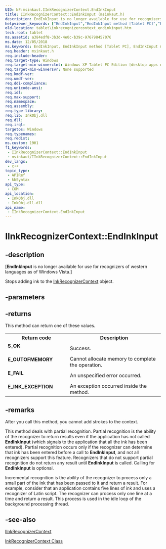 ```yaml
---
UID: NF:msinkaut.IInkRecognizerContext.EndInkInput
title: IInkRecognizerContext::EndInkInput (msinkaut.h)
description: EndInkInput is no longer available for use for recognizers of western languages as of Windows Vista.
helpviewer_keywords: ["EndInkInput","EndInkInput method [Tablet PC]","EndInkInput method [Tablet PC]","IInkRecognizerContext interface","IInkRecognizerContext interface [Tablet PC]","EndInkInput method","IInkRecognizerContext.EndInkInput","IInkRecognizerContext::EndInkInput","a384edf8-3b3d-4e0c-b39c-976798457076","msinkaut/IInkRecognizerContext::EndInkInput","tablet.inkrecognizercontext_endinkinput"]
old-location: tablet\inkrecognizercontext_endinkinput.htm
tech.root: tablet
ms.assetid: a384edf8-3b3d-4e0c-b39c-976798457076
ms.date: 12/05/2018
ms.keywords: EndInkInput, EndInkInput method [Tablet PC], EndInkInput method [Tablet PC],IInkRecognizerContext interface, IInkRecognizerContext interface [Tablet PC],EndInkInput method, IInkRecognizerContext.EndInkInput, IInkRecognizerContext::EndInkInput, a384edf8-3b3d-4e0c-b39c-976798457076, msinkaut/IInkRecognizerContext::EndInkInput, tablet.inkrecognizercontext_endinkinput
req.header: msinkaut.h
req.include-header: 
req.target-type: Windows
req.target-min-winverclnt: Windows XP Tablet PC Edition [desktop apps only]
req.target-min-winversvr: None supported
req.kmdf-ver: 
req.umdf-ver: 
req.ddi-compliance: 
req.unicode-ansi: 
req.idl: 
req.max-support: 
req.namespace: 
req.assembly: 
req.type-library: 
req.lib: InkObj.dll
req.dll: 
req.irql: 
targetos: Windows
req.typenames: 
req.redist: 
ms.custom: 19H1
f1_keywords:
 - IInkRecognizerContext::EndInkInput
 - msinkaut/IInkRecognizerContext::EndInkInput
dev_langs:
 - c++
topic_type:
 - APIRef
 - kbSyntax
api_type:
 - COM
api_location:
 - InkObj.dll
 - InkObj.dll.dll
api_name:
 - IInkRecognizerContext.EndInkInput
---
```


# IInkRecognizerContext::EndInkInput


## -description

<p class="CCE_Message">[<b>EndInkInput</b> is no longer available for use for recognizers of western languages as of Windows Vista.]

Stops adding ink to the <a href="/windows/desktop/tablet/inkrecognizercontext-class">InkRecognizerContext</a> object.

## -parameters

## -returns

This method can return one of these values.

<table>
<tr>
<th>Return code</th>
<th>Description</th>
</tr>
<tr>
<td width="40%">
<dl>
<dt><b>S_OK</b></dt>
</dl>
</td>
<td width="60%">
Success.
              

</td>
</tr>
<tr>
<td width="40%">
<dl>
<dt><b>E_OUTOFMEMORY</b></dt>
</dl>
</td>
<td width="60%">
Cannot allocate memory to complete the operation.
              

</td>
</tr>
<tr>
<td width="40%">
<dl>
<dt><b>E_FAIL</b></dt>
</dl>
</td>
<td width="60%">
An unspecified error occurred.
              

</td>
</tr>
<tr>
<td width="40%">
<dl>
<dt><b>E_INK_EXCEPTION</b></dt>
</dl>
</td>
<td width="60%">
An exception occurred inside the method.
              

</td>
</tr>
</table>

## -remarks

After you call this method, you cannot add strokes to the context.

This method deals with partial recognition. Partial recognition is the ability of the recognizer to return results even if the application has not called <b>EndInkInput</b> (which signals to the application that all the ink has been entered). Partial recognition occurs only if the recognizer can determine that ink has been entered before a call to <b>EndInkInput</b>, and not all recognizers support this feature. Recognizers that do not support partial recognition do not return any result until <b>EndInkInput</b> is called. Calling for <b>EndInkInput</b> is optional.

Incremental recognition is the ability of the recognizer to process only a small part of the ink that has been passed to it and return a result. For example, consider that an application contains five lines of ink and uses a recognizer of Latin script. The recognizer can process only one line at a time and return a result. This process is used in the idle loop of the background processing thread.

## -see-also

<a href="../msinkaut/nn-msinkaut-iinkrecognizercontext.md">IInkRecognizerContext</a>



<a href="/windows/desktop/tablet/inkrecognizercontext-class">InkRecognizerContext Class</a>
